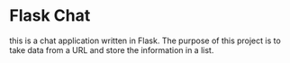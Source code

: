 # Flask Chat

this is a chat application written in Flask. The purpose of this project is to take data from a URL and store the information in a list.